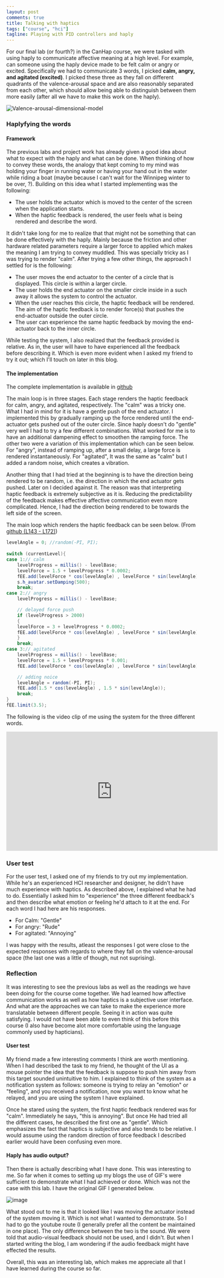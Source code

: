 ```yaml
---
layout: post
comments: true
title: Talking with haptics
tags: ["course", "hci"]
tagline: Playing with PID controllers and haply
---
```


For our final lab (or fourth?) in the CanHap course, we were tasked with using haply to communicate affective meaning at a high level. For example, can someone using the haply device made to be felt calm or angry or excited. Specifically we had to communicate 3 words, I picked **calm, angry, and agitated (excited)**. I picked these three as they fall on different quadrants of the valence-arousal space and are also reasonably separated from each other, which should allow being able to distinguish between them more easily (after all we have to make this work on the haply).

![Valence-arousal-dimensional-model](/public/assets/2021-03-12/Valence-arousal-dimensional-model.png)

### Haplyfying the words

#### Framework
The previous labs and project work has already given a good idea about what to expect with the haply and what can be done. When thinking of how to convey these words, the analogy that kept coming to my mind was holding your finger in running water or having your hand out in the water while riding a boat (maybe because I can't wait for the Winnipeg winter to be over, ?). Building on this idea what I started implementing was the following:
- The user holds the actuator which is moved to the center of the screen when the application starts.
- When the haptic feedback is rendered, the user feels what is being rendered and describe the word.

It didn't take long for me to realize that that might not be something that can be done effectively with the haply. Mainly because the friction and other hardware related parameters require a larger force to applied which makes the meaning I am trying to convey muddled. This was specially tricky as I was trying to render "calm". After trying a few other things, the approach I settled for is the following:
- The user moves the end actuator to the center of a circle that is displayed. This circle is within a larger circle.
- The user holds the end actuator on the smaller circle inside in a such away it allows the system to control the actuator.
- When the user reaches this circle, the haptic feedback will be rendered. The aim of the haptic feedback is to render force(s) that pushes the end-actuator outside the outer circle. 
- The user can experience the same haptic feedback by moving the end-actuator back to the inner circle.

While testing the system, I also realized that the feedback provided is relative. As in, the user will have to have experienced all the feedback before describing it. Which is even more evident when I asked my friend to try it out; which I'll touch on later in this blog. 

#### The implementation

The complete implementation is available in [github](https://github.com/ahmed-shariff/CanHap501_Lab_3)

The main loop is in three stages. Each stage renders the haptic feedback for calm, angry, and agitated, respectively. The "calm" was a tricky one. What I had in mind for it is have a gentle push of the end actuator. I implemented this by gradually ramping up the force rendered until the end-actuator gets pushed out of the outer circle. Since haply doesn't do "gentle" very well I had to try a few different combinations. What worked for me is to have an additional dampening effect to smoothen the ramping force. The other two were a variation of this implementation which can be seen below. For "angry", instead of ramping up, after a small delay, a large force is rendered instantaneously. For "agitated", It was the same as "calm" but I added a random noise, which creates a vibration.

Another thing that I had tried at the beginning is to have the direction being rendered to be random, i.e. the direction in which the end actuator gets pushed. Later on I decided against it. The reason was that interpreting haptic feedback is extremely subjective as it is. Reducing the predictability of the feedback makes effective affective communication even more complicated. Hence, I had the direction being rendered to be towards the left side of the screen.

The main loop which renders the haptic feedback can be seen below. (From [github (L143 - L172)](https://github.com/ahmed-shariff/CanHap501_Lab_3/blob/29cc9ea5a0e6804120cdc187de4bbfe65f32410e/sketch_words/sketch_words.pde#L143-L172))

```java
levelAngle = 0; //random(-PI, PI);
		
switch (currentLevel){
case 1:// calm
    levelProgress = millis() - levelBase;
    levelForce = 1.5 + levelProgress * 0.0002;
    fEE.add(levelForce * cos(levelAngle) , levelForce * sin(levelAngle));
    s.h_avatar.setDamping(500);
    break;
case 2:// angry
    levelProgress = millis() - levelBase;

    // delayed force push
    if (levelProgress > 2000)
    {
	levelForce = 3 + levelProgress * 0.0002;
	fEE.add(levelForce * cos(levelAngle) , levelForce * sin(levelAngle));
    }
    break;
case 3:// agitated
    levelProgress = millis() - levelBase;
    levelForce = 1.5 + levelProgress * 0.001;
    fEE.add(levelForce * cos(levelAngle) , levelForce * sin(levelAngle));

    // adding noice
    levelAngle = random(-PI, PI);
    fEE.add(1.5 * cos(levelAngle) , 1.5 * sin(levelAngle));
    break;
}
fEE.limit(3.5);
```
The following is the video clip of me using the system for the three different words.

<iframe width="560" height="315" src="https://www.youtube.com/embed/C_CIDn2iOYw" frameborder="0" allow="accelerometer; autoplay; clipboard-write; encrypted-media; gyroscope; picture-in-picture" allowfullscreen></iframe>

### User test

For the user test, I asked one of my friends to try out my implementation. While he's an experienced HCI researcher and designer, he didn't have much experience with haptics. As described above, I explained what he had to do. Essentially I asked him to "experience" the three different feedback's and then describe what emotion or feeling he'd attach to it at the end. For each word I had here are his responses.

- For Calm: "Gentle"
- For angry: "Rude"
- For agitated: "Annoying"

I was happy with the results, atleast the responses I got were close to the expected responses with regards to where they fall on the valence-arousal space (the last one was a little of though, nut not suprising).

### Reflection

It was interesting to see the previous labs as well as the readings we have been doing for the course come together. We had learned how affective communication works as well as how haptics is a subjective user interface. And what are the approaches we can take to make the experience more translatable between different people. Seeing it in action was quite satisfying. I would not have been able to even think of this before this course (I also have become alot more comfortable using the language commonly used by hapticians). 


#### User test
My friend made a few interesting comments I think are worth mentioning. When I had described the task to my friend, he thought of the UI as a mouse pointer the idea that the feedback is suppose to push him away from this target sounded unintuitive to him. I explained to think of the system as a notification system as follows: someone is trying to relay an "emotion" or "feeling", and you received a notification, now you want to know what he relayed, and you are using the system I have explained. 

Once he stared using the system, the first haptic feedback rendered was for "calm". Immediately he says, "this is annoying". But once He had tried all the different cases, he described the first one as "gentle". Which emphasizes the fact that haptics is subjective and also tends to be relative. I would assume using the random direction of force feedback I described earlier would have been confusing even more.

#### Haply has audio output?
Then there is actually describing what I have done. This was interesting to me. So far when it comes to setting up my blogs the use of GIF's were sufficient to demonstrate what I had achieved or done. Which was not the case with this lab. I have the original GIF I generated below.

![image](/public/assets/2021-03-12/01_out.gif)

What stood out to me is that it looked like I was moving the actuator instead of the system moving it. Which is not what I wanted to demonstrate. So I had to go the youtube route (I generally prefer all the content be maintained in one place). The only difference between the two is the sound. We were told that audio-visual feedback should not be used, and I didn't. But when I started writing the blog, I am wondering if the audio feedback might have effected the results.

Overall, this was an interesting lab, which makes me appreciate all that I have learned during the course so far.
